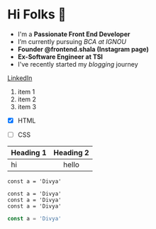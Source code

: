# Hi Folks 👋

<!-- ![Divya](https://media-exp1.licdn.com/dms/image/C5603AQFDOiY-yy66IQ/profile-displayphoto-shrink_800_800/0/1634569925842?e=1641427200&v=beta&t=R-MPkNaX_rWh6Er85zliDGXd7SscVETryNFgY2wPoHg) -->

- I'm a **Passionate Front End Developer**
- I’m currently pursuing *BCA at IGNOU* 
- **Founder @frontend.shala (Instagram page)**
- **Ex-Software Engineer at TSI**
- I've recently started my *blogging* journey

[LinkedIn](https://www.linkedin.com/in/divya-reddy-58025a12b/)

1. item 1
1. item 2
1. item 3

- [x] HTML
- [ ] CSS


| Heading 1 | Heading 2 |
|:---|:---:|
|hi|hello|

`const a = 'Divya'`

```
const a = 'Divya'
const a = 'Divya'
const a = 'Divya'
```

```js
const a = 'Divya'
```

